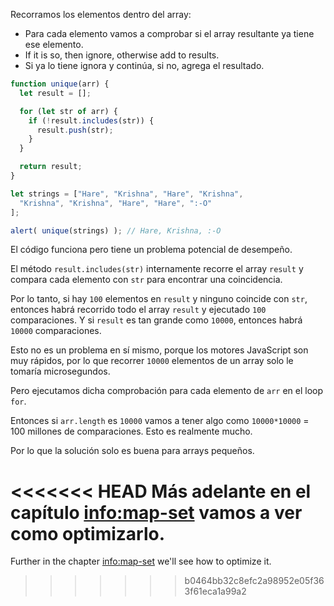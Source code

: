 Recorramos los elementos dentro del array:
- Para cada elemento vamos a comprobar si el array resultante ya tiene ese elemento.
- If it is so, then ignore, otherwise add to results.
- Si ya lo tiene ignora y continúa, si no, agrega el resultado.

```js run demo
function unique(arr) {
  let result = [];

  for (let str of arr) {
    if (!result.includes(str)) {
      result.push(str);
    }
  }

  return result;
}

let strings = ["Hare", "Krishna", "Hare", "Krishna",
  "Krishna", "Krishna", "Hare", "Hare", ":-O"
];

alert( unique(strings) ); // Hare, Krishna, :-O
```

El código funciona pero tiene un problema potencial de desempeño.

El método `result.includes(str)` internamente recorre el array `result` y compara cada elemento con `str` para encontrar una coincidencia.

Por lo tanto, si hay `100` elementos en `result` y ninguno coincide con `str`, entonces habrá recorrido todo el array `result` y ejecutado `100` comparaciones. Y si `result` es tan grande como `10000`, entonces habrá `10000` comparaciones.

Esto no es un problema en sí mismo, porque los motores JavaScript son muy rápidos, por lo que recorrer `10000` elementos de un array solo le tomaría microsegundos.

Pero ejecutamos dicha comprobación para cada elemento de `arr` en el loop `for`.

Entonces si `arr.length` es `10000` vamos a tener algo como `10000*10000` = 100 millones de comparaciones. Esto es realmente mucho.

Por lo que la solución solo es buena para arrays pequeños.

<<<<<<< HEAD
Más adelante en el capítulo <info:map-set> vamos a ver como optimizarlo.
=======
Further in the chapter <info:map-set> we'll see how to optimize it.
>>>>>>> b0464bb32c8efc2a98952e05f363f61eca1a99a2
